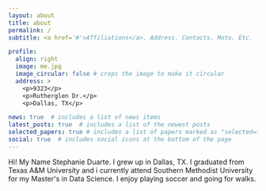 ```yaml
---
layout: about
title: about
permalink: /
subtitle: <a href='#'>Affiliations</a>. Address. Contacts. Moto. Etc.

profile:
  align: right
  image: me.jpg
  image_circular: false # crops the image to make it circular
  address: >
    <p>9323</p>
    <p>Rutherglen Dr.</p>
    <p>Dallas, TX</p>

news: true  # includes a list of news items
latest_posts: true  # includes a list of the newest posts
selected_papers: true # includes a list of papers marked as "selected={true}"
social: true  # includes social icons at the bottom of the page
---
```


Hi! My Name Stephanie Duarte. I grew up in Dallas, TX. I graduated from Texas A&M University and i currently attend Southern Methodist University for my Master's in Data Science. I enjoy playing soccer and going for walks.


